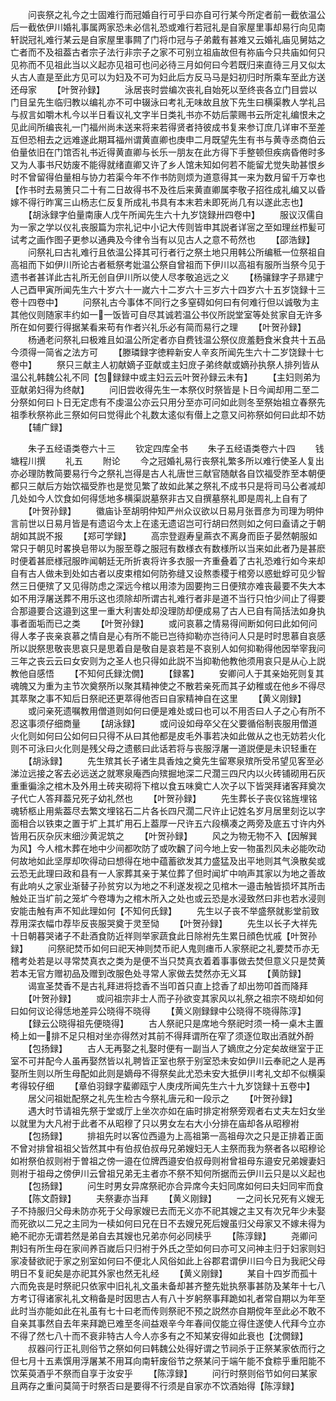 <!-- { "loadSidebar": true } -->
　　问丧祭之礼今之士固难行而冠婚自行可乎曰亦自可行某今所定者前一截依温公后一截依伊川婚礼事属两家恐未必信礼恐或难行若冠礼是自家屋里事却易行向见南轩説冠礼难行某云是自家屋里事闗了门将巾冠与子弟戴有甚难又云婚礼庙见舅姑之亡者而不及祖葢古者宗子法行非宗子之家不可别立祖庙故但有祢庙今只共庙如何只见祢而不见祖此当以义起亦见祖可也问必待三月如何曰今若既归来直待三月又似太乆古人直是至此方见可以为妇及不可为妇此后方反马马是妇初归时所乘车至此方送还母家
　　【叶贺孙録】
　　泳居丧时尝编次丧礼自始死以至终丧各立门目尝以门目呈先生临归教以编礼亦不可中辍泳曰考礼无味故且放下先生曰横渠教人学礼吕与叔言如嚼木札今以半日看议礼文字半日类礼书亦不妨后蒙赐书云所定礼编恨未之见此间所编丧礼一门福州尚未送来将来若得贤者持彼成书复来参订庶几详审不至差互但恐相去之远难遂此期耳福州谓黄直卿也庚申二月既望先生有书与黄寺丞商伯云伯量依旧在门馆否礼书近得黄直卿与长乐一朋友在此方得下手整顿但疾病昏倦时多又为人事书尺妨废不能得就绪直卿又许了乡人馆未知如何若不能留尤觉失助甚恨乡时不曾留得伯量相与协力若渠今年不作书防则烦为道意得其一来为数月留千万幸也【作书时去易箦只二十有二日故得书不及徃后来黄直卿属李敬子招徃成礼编又以昏嫁不得行昨寓三山杨志仁反复所成礼书具有本末若未即死尚几有以遂此志也】
　　【胡泳録字伯量南康人戊午所闻先生六十九岁饶録卅四卷中】
　　服议汉儒自为一家之学以仪礼丧服篇为宗礼记中小记大传则皆申其説者详宻之至如理丝栉髪可试考之画作图子更参以通典及今律令当有以见古人之意不苟然也
　　【邵浩録】
　　问祭礼曰古礼难行且依温公择其可行者行之祭土地只用韩公所编秪一位祭祖自高祖而下如伊川所论古者秪祭考妣温公祭自曾祖而下伊川以高祖有服所当祭今见于遗书者甚详此古礼所无创自伊川所以使人尽孝敬追远之义
　　【杨骧録字子昻建宁人己酉甲寅所闻先生六十岁六十一嵗六十二岁六十三岁六十四岁六十五岁饶録十三卷十四卷中】
　　问祭礼古今事体不同行之多窒碍如何曰有何难行但以诚敬为主其他仪则随家丰约如一一饭皆可自尽其诚若温公书仪所説堂室等处贫家自无许多所在如何要行得据某看来苟有作者兴礼乐必有简而易行之理
　　【叶贺孙録】
　　杨通老问祭礼曰极难且如温公所定者亦自费钱温公祭仪庻羞麪食米食共十五品今须得一简省之法方可
　　【滕璘録字徳粹新安人辛亥所闻先生六十二岁饶録十七卷中】
　　祭只三献主人初献嫡子亚献或主妇庻子弟终献或嫡孙执祭人排列皆从温公礼韩魏公礼不同【包録録中或主妇云云叶贺孙録云未有】
　　【主妇则弟为亚献弟妇得为终献】
　　问旧尝收得先生一本祭仪时祭皆是卜日今闻却用二至二分祭如何曰卜日无定虑有不虔温公亦云只用分至亦可问如此则冬至祭始祖立春祭先祖季秋祭祢此三祭如何曰觉得此个礼数太逺似有僣上之意又问祢祭如何曰此却不妨
　　【辅广録】

　　朱子五经语类卷六十三
　　钦定四库全书
　　朱子五经语类卷六十四
　　钱塘程川撰
　　礼五
　　附论
　　今之冠婚礼易行丧祭礼繁多所以难行使圣人复出亦必理防教简要易行今之祭礼岂得是古人礼唐世三献官随献各自饮福受胙至本朝便都只三献后方始饮福受胙也是觉见繁了故如此某之祭礼不成书只是将司马公者减却几处如今人饮食如何得恁地多横渠説墓祭非古又自撰墓祭礼即是周礼上自有了
　　【叶贺孙録】
　　徽庙讣至胡明仲知严州众议欲以日易月张晋彦为司理为明仲言前世以日易月皆是有遗诏今太上在逺无遗诏岂可行胡曰然则如之何曰盍请之于朝胡如其説不报
　　【郑可学録】
　　高宗登遐寿皇蔴衣不离身而臣子晏然朝服如常只于朝见时畧换皂带以为服至尊之服冠有数様衣有数様所以当来如此者乃是甚麽时便着甚麽様冠服昨闻朝廷无所折衷将许多衣服一齐重叠着了古礼恐难行如今来却自有古人做未到处如古者以皮束棺如何防弥缝又设熬黍稷于棺旁以惑蚍蜉可见少智然三日便殡了又见得防虑之深远今棺以用漆为固要拘三日便殡亦难丧最要不失大本如不用浮屠送葬不用乐这也须除却所谓古礼难行者非是道不当行只怕少间止了得要合那邉要合这邉到这里一重大利害处却没理防却便成易了古人已自有简括法如身执事者面垢而已之类
　　【叶贺孙録】
　　或问哀慕之情易得间断如何曰此如何问得人孝子丧亲哀慕之情自是心有所不能已岂待抑勒亦岂待问人只是时时思慕自哀感所以説祭思敬丧思哀只是思着自是敬自是哀若是不哀别人如何抑勒得他因举宰我问三年之丧云云曰女安则为之圣人也只得如此説不当抑勒他教他须用哀只是从心上説教他自感悟
　　【不知何氏録沈僩】
　　【録畧】
　　安卿问人于其亲始死则复其魂魄又为重为主节次奠祭所以聚其精神使之不散若亲死而其子幼稚或在他乡不得尽其萃聚之事不知后日祭祀还更萃得他否曰自家精神自在这里
　　【黄义刚録】
　　或问亲死遗嘱教用僧道则如何曰便是难处或曰也可以不用否曰人子之心有所不忍这事须仔细商量
　　【胡泳録】
　　或问设如母卒父在父要循俗制丧服用僧道火化则如何曰公如何曰只得不从曰其他都是皮毛外事若决如此做从之也无妨若火化则不可泳曰火化则是残父母之遗骸曰此话若将与丧服浮屠一道説便是未识轻重在
　　【胡泳録】
　　先生殡其长子诸生具香烛之奠先生留寒泉殡所受吊望见客至必涕泣远接之客去必远送之就寒泉庵西向殡掘地深二尺濶三四尺内以火砖铺砌用石灰重重徧涂之棺木及外用土砖夹砌将下棺以食五味奠亡人次子以下皆哭拜诸客拜奠次子代亡人答拜葢兄死子幼礼然也
　　【叶贺孙録】
　　先生葬长子丧仪铭旌埋铭魂轿柩止用紫葢尽去繁文埋铭石二片各长四尺濶二尺许止记姓名岁月居里刻讫以字面相合以铁束之置于圹上其圹用石上葢厚一尺许五六段横凑之两旁及底五寸许内外皆用石灰杂灰末细沙黄泥筑之
　　【叶贺孙録】
　　风之为物无物不入【因解巽为风】今人棺木葬在地中少间都吹防了或吹飜了问今地上安一物虽烈风未必能吹动何故地如此坚厚却吹得动曰想得在地中蕴蓄欲发其力盛猛及出平地则其气涣散矣或云恐无此理曰政和县有一人家葬其亲于某位葬了但时闻圹中响声其家以为地之善故有此响乆之家业渐替子孙贫穷以为地之不利遂发视之见棺木一邉击触皆损坏其所击触处正当圹前之笼圹今卷塼为之棺木所入之处也或云恐是水浸致然曰非也若水浸则安能击触有声不知此理如何【不知何氏録】
　　先生以子丧不举盛祭就影堂前致荐用深衣幅巾荐毕反丧服哭奠于灵至恸
　　【叶贺孙録】
　　先生以长子大祥先十日朝暮哭诸子不赴酒食防近祥则举家蔬食此日除袝先生累日顔色忧戚【叶贺孙録】
　　问祭祀焚币如何曰祀天神则焚币祀人鬼则瘗币人家祭祀之礼要焚币亦无稽考处若是以寻常焚真衣之类为是便不当只焚真衣着着事事做去焚但意义只是焚黄若本无官方赠初品及赠到改服色处寻常人家做去焚然亦无义耳
　　【黄防録】
　　谒宣圣焚香不是古礼拜进将捻香不当叩首只直上捻香了却出笏叩首而降拜
　　【叶贺孙録】
　　或问祖宗非士人而子孙欲变其家风以礼祭之祖宗不晓却如何曰如何议论得恁地差异公晓得不晓得
　　【黄义刚録録中公晓得不晓得陈淳】
　　【録云公晓得祖先便晓得】
　　古人祭祀只是席地今祭祀时须一椅一桌木主置椅上如一排不足只相对坐亦得然对其前不得拜谓所在窄了须逐位取出酒就外酹
　　【包扬録】
　　古人无再娶之礼娶时便有一副当人了嫡庶之分定矣故继室于正室不可并配今人虽再娶然皆以礼聘皆正室也祭于别室恐未安如伊川云奉祀之人是再娶所生则以所生母配如此则是嫡母不得祭矣此尤恐未安大抵伊川考礼文却不似横渠考得较仔细
　　【章伯羽録字蜚卿瓯宁人庚戌所闻先生六十九岁饶録十五卷中】
　　居父问祖妣配祭之礼先生检古今祭礼唐元和一段示之
　　【叶贺孙録】
　　遇大时节请祖先祭于堂或厅上坐次亦如在庙时排定袝祭旁观者右丈夫左妇女坐以就里为大凡袝于此者不从昭穆了只以男女左右大小分排在庙却各从昭穆袝
　　【包扬録】
　　排祖先时以客位西邉为上高祖第一高祖母次之只是正排着正面不曾对排曾祖祖父皆然其中有伯叔伯叔母兄弟嫂妇无人主祭而我为祭者各以昭穆论如袝祭伯叔则袝于曽祖之傍一邉在位牌西邉安伯叔母则袝曾祖母东邉安兄弟嫂妻妇则袝于祖母之傍伊川云曾祖兄弟无主者亦不祭不知何所据而云伊川云只是以义起也
　　【包扬録】
　　问生时男女异席祭祀亦合异席今夫妇同席如何曰夫妇同牢而食
　　【陈文蔚録】
　　夫祭妻亦当拜
　　【黄义刚録】
　　一之问长兄死有义嫂无子不持服归父母未防亦死于父母家嫂已去而无义亦不祀其嫂之主又有次兄年少未娶而死欲以二兄之主同为一椟如何曰兄在日不去嫂兄死后嫂虽归父母家又不嫁未得为絶不祀亦无谓若然是弟自去其嫂也兄弟亦何必同椟乎
　　【陈淳録】
　　尧卿问荆妇有所生母在家间养百嵗后只归袝于外氏之茔如何曰亦可又问神主归于妇家则妇家凌替欲祀于家之别室如何曰不便北人风俗如此上谷郡君谓伊川曰今日为我祀父母明日不复祀矣是亦祀其外家也然无礼经
　　【黄义刚録】
　　某自十四岁而孤十六而免丧是时祭祀只依家中旧礼礼文虽未备却甚齐整先妣执祭事甚防及某年十七八方考订得诸家礼礼文稍备是时因思古人有八十岁躬祭事拜跪如礼者常自期以为年至此时当亦能如此在礼虽有七十曰老而传则祭祀不预之説然亦自期傥年至此必不敢不自亲其事然自去年来拜跪已难至冬间益艰辛今年春间仅能立得住遂使人代拜今立亦不得了然七八十而不衰非特古人今人亦多有之不知某安得如此衰也【沈僩録】
　　叔器问行正礼则俗节之祭如何曰韩魏公处得好谓之节祠杀于正祭某家依而行之但七月十五素馔用浮屠某不用耳向南轩废俗节之祭某问于端午能不食粽乎重阳能不饮茱萸酒乎不祭而自享于汝安乎
　　【陈淳録】
　　问行时祭则俗节如何曰某家且两存之重问莫简于时祭否曰是要得不行须是自家亦不饮酒始得【陈淳録】
